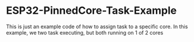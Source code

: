 # ESP32-PinnedCore-Task-Example
This is just an example code of how to assign task to a specific core.
In this example, we two task executing, but both running on 1 of 2 cores
